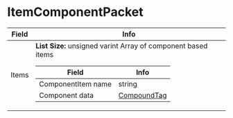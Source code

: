 # ItemComponentPacket

<table><thead><tr><th>Field</th><th>Info</th></tr></thead><tbody>
<tr><td>Items</td><td><b>List Size:</b> unsigned varint
  Array of component based items  
  <table><thead><tr><th>Field</th><th>Info</th></tr></thead><tbody>
  <tr><td>ComponentItem name</td><td>string</td></tr>
  <tr><td>Component data</td><td><a href="../types/CompoundTag.md">CompoundTag</a></td></tr>
  </tbody></table></td></tr>
</tbody></table>